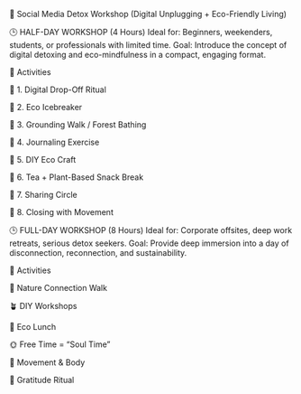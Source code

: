 
🌿 Social Media Detox Workshop 
(Digital Unplugging + Eco-Friendly Living)

🕒 HALF-DAY WORKSHOP (4 Hours)
Ideal for: Beginners, weekenders, students, or professionals with limited time.
Goal: Introduce the concept of digital detoxing and eco-mindfulness in a compact, engaging format.


🌿 Activities

📵 1. Digital Drop-Off Ritual

🧊 2. Eco Icebreaker

🚶 3. Grounding Walk / Forest Bathing

📝 4. Journaling Exercise

🌱 5. DIY Eco Craft

🍵 6. Tea + Plant-Based Snack Break

💬 7. Sharing Circle

🧘 8. Closing with Movement




🕒 FULL-DAY WORKSHOP (8 Hours)
Ideal for: Corporate offsites, deep work retreats, serious detox seekers.
Goal: Provide deep immersion into a day of disconnection, reconnection, and sustainability.


🌿 Activities

🌿 Nature Connection Walk

🪴 DIY Workshops 

🥗 Eco Lunch

🌞 Free Time = “Soul Time”

🧘 Movement & Body

🌼 Gratitude Ritual


